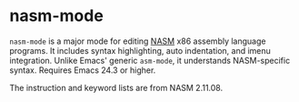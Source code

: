 # nasm-mode

`nasm-mode` is a major mode for editing [NASM][nasm] x86 assembly
language programs. It includes syntax highlighting, auto indentation,
and imenu integration. Unlike Emacs' generic `asm-mode`, it
understands NASM-specific syntax. Requires Emacs 24.3 or higher.

The instruction and keyword lists are from NASM 2.11.08.


[nasm]: http://www.nasm.us/
